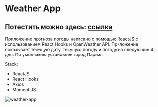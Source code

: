 # Weather App
## Потестить можно здесь: [ссылка](https://gazizaa.github.io/react-weather-app/)

Приложение прогноза погоды написано с помощью ReactJS с использованием React Hooks и OpenWeather API. 
Приложение показывает текущую дату, текущую погоду и погоду на следующие 4 дня. По умолчанию установлен город Париж. 


Stack:

- ReactJS
- React Hooks
- Axios
- Moment JS


![weather-app](https://user-images.githubusercontent.com/82547298/122826982-3f91a300-d2fd-11eb-97c4-513fa2fd7e7e.png)





